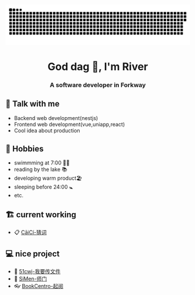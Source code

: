 
<div align="center">
  <img src="https://raw.githubusercontent.com/Achuan-2/Achuan-2/main/assets/github-contribution-grid-snake.svg" >
</div>


<h1 align="center">God dag 👋,  I'm River </h1>
<h3 align="center">A software developer in Forkway </h3>





## 💬 Talk with me 
- Backend web development(nestjs)
- Frontend web development(vue,uniapp,react)
- Cool idea about production

## 📅 Hobbies
- swimmming at 7:00  🏊‍♀️
- reading by the lake 📚
- developing warm product🏖
- sleeping before 24:00 🚼
- etc.

## 🏗 current working
- 📋 [CāiCí-猜词](https://caici.forkway.cn)

## 💻 nice project
- 📃 [51cwj-我要传文件](https://51cwj.com)
- 🏫 [SiMen-师门]()
- 👓 [BookCentro-起阅](https://web-uat.bookcentro.net/zh-HK/)



<!-- **Leizhenpeng/Leizhenpeng** is a ✨ _special_ ✨ repository because its `README.md` (this file) appears on your GitHub profile.

Here are some ideas to get you started:

- 🔭 I’m currently working on ...
- 🌱 I’m currently learning ...
- 👯 I’m looking to collaborate on ...
- 🤔 I’m looking for help with ...
- 💬 Ask me about ...
- 📫 How to reach me: ...
- 😄 Pronouns: ...
- ⚡ Fun fact: ...
-->

